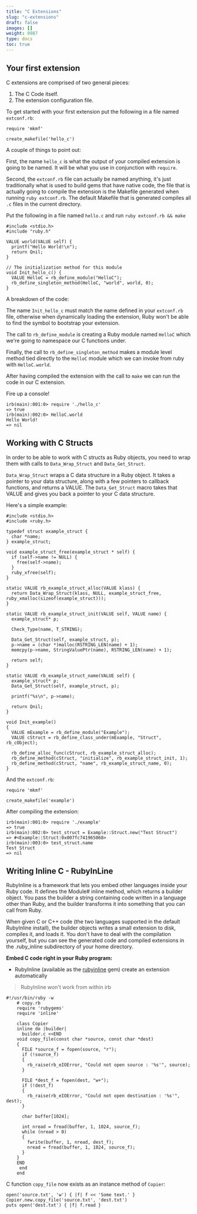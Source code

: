 ```yaml
---
title: "C Extensions"
slug: "c-extensions"
draft: false
images: []
weight: 9987
type: docs
toc: true
---
```


## Your first extension
C extensions are comprised of two general pieces:

1. The C Code itself.
2. The extension configuration file.

To get started with your first extension put the following in a file named `extconf.rb`:

    require 'mkmf'

    create_makefile('hello_c')

A couple of things to point out:

First, the name `hello_c` is what the output of your compiled extension is going to be named. It will be what you use in conjunction with `require`.

Second, the `extconf.rb` file can actually be named anything, it's just traditionally what is used to build gems that have native code, the file that is actually going to compile the extension is the Makefile generated when running `ruby extconf.rb`. The default Makefile that is generated compiles all `.c` files in the current directory.

Put the following in a file named `hello.c` and run `ruby extconf.rb && make`

    #include <stdio.h>
    #include "ruby.h"

    VALUE world(VALUE self) {
      printf("Hello World!\n");
      return Qnil;
    }

    // The initialization method for this module
    void Init_hello_c() {
      VALUE HelloC = rb_define_module("HelloC");
      rb_define_singleton_method(HelloC, "world", world, 0);
    }

A breakdown of the code:

The name `Init_hello_c` must match the name defined in your `extconf.rb` file, otherwise when dynamically loading the extension, Ruby won't be able to find the symbol to bootstrap your extension.

The call to `rb_define_module` is creating a Ruby module named `HelloC` which we're going to namespace our C functions under.

Finally, the call to `rb_define_singleton_method` makes a module level method tied directly to the `HelloC` module which we can invoke from ruby with `HelloC.world`.

After having compiled the extension with the call to `make` we can run the code in our C extension.

Fire up a console!

    irb(main):001:0> require './hello_c'
    => true
    irb(main):002:0> HelloC.world
    Hello World!
    => nil

## Working with C Structs
In order to be able to work with C structs as Ruby objects, you need to wrap them with calls to `Data_Wrap_Struct` and `Data_Get_Struct`.

`Data_Wrap_Struct` wraps a C data structure in a Ruby object. It takes a pointer to your data structure, along with a few pointers to callback functions, and returns a VALUE. The `Data_Get_Struct` macro takes that VALUE and gives you back a pointer to your C data structure.


Here's a simple example:

    #include <stdio.h>
    #include <ruby.h>

    typedef struct example_struct {
      char *name;
    } example_struct;

    void example_struct_free(example_struct * self) {
      if (self->name != NULL) {
        free(self->name);
      }
      ruby_xfree(self);
    }

    static VALUE rb_example_struct_alloc(VALUE klass) {
      return Data_Wrap_Struct(klass, NULL, example_struct_free, ruby_xmalloc(sizeof(example_struct)));
    }

    static VALUE rb_example_struct_init(VALUE self, VALUE name) {
      example_struct* p;

      Check_Type(name, T_STRING);

      Data_Get_Struct(self, example_struct, p);
      p->name = (char *)malloc(RSTRING_LEN(name) + 1);
      memcpy(p->name, StringValuePtr(name), RSTRING_LEN(name) + 1);

      return self;
    }

    static VALUE rb_example_struct_name(VALUE self) {
      example_struct* p;
      Data_Get_Struct(self, example_struct, p);

      printf("%s\n", p->name);

      return Qnil;
    }

    void Init_example()
    {
      VALUE mExample = rb_define_module("Example");
      VALUE cStruct = rb_define_class_under(mExample, "Struct", rb_cObject);

      rb_define_alloc_func(cStruct, rb_example_struct_alloc);
      rb_define_method(cStruct, "initialize", rb_example_struct_init, 1);
      rb_define_method(cStruct, "name", rb_example_struct_name, 0);
    }

And the `extconf.rb`:

    require 'mkmf'

    create_makefile('example')

After compiling the extension:

    irb(main):001:0> require './example'
    => true
    irb(main):002:0> test_struct = Example::Struct.new("Test Struct")
    => #<Example::Struct:0x007fc741965068>
    irb(main):003:0> test_struct.name
    Test Struct
    => nil

## Writing Inline C  - RubyInLine
RubyInline is a framework that lets you embed other languages inside your Ruby code. It defines the Module# inline method, which returns a builder object. You pass the builder a string containing code written in a language other than Ruby, and the builder transforms it into something that you can call from Ruby.

When given C or C++ code (the two languages supported in the default RubyInline install), the builder objects writes a small extension to disk, compiles it, and loads it. You don't have to deal with the compilation yourself, but you can see the generated code and compiled extensions in the .ruby_inline subdirectory of your home directory.


**Embed C code right in your Ruby program:**
- RubyInline (available as the [rubyinline][1] gem) create an extension automatically

> RubyInline won't work from within irb

    #!/usr/bin/ruby -w
        # copy.rb
        require 'rubygems'
        require 'inline'
    
        class Copier
        inline do |builder|
          builder.c <<END
        void copy_file(const char *source, const char *dest)
        {
          FILE *source_f = fopen(source, "r");
          if (!source_f)
          {
            rb_raise(rb_eIOError, "Could not open source : '%s'", source);
          }
    
          FILE *dest_f = fopen(dest, "w+");
          if (!dest_f)
          {
            rb_raise(rb_eIOError, "Could not open destination : '%s'", dest);
          }
    
          char buffer[1024];
    
          int nread = fread(buffer, 1, 1024, source_f);
          while (nread > 0)
          {
            fwrite(buffer, 1, nread, dest_f);
            nread = fread(buffer, 1, 1024, source_f);
          }
        }
        END
         end
        end

C function `copy_file` now exists as an instance method of `Copier`:

    open('source.txt', 'w') { |f| f << 'Some text.' }
    Copier.new.copy_file('source.txt', 'dest.txt')
    puts open('dest.txt') { |f| f.read }



  [1]: https://rubygems.org/gems/RubyInline/versions/3.12.4


